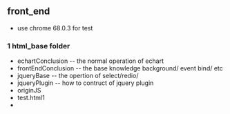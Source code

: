 ## front_end

- use chrome 68.0.3 for test

### 1 html_base folder

- echartConclusion -- the normal operation of echart 
- frontEndConclusion -- the base knowledge background/ event bind/  etc
- jqueryBase  -- the opertion of select/redio/
- jqueryPlugin  -- how to contruct of jquery plugin
- originJS
- test.html1
-